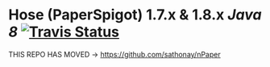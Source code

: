 Hose (PaperSpigot) 1.7.x & 1.8.x *Java 8* [![Travis Status](https://travis-ci.org/PaperSpigot/PaperSpigot.svg?branch=master)](https://travis-ci.org/PaperSpigot/PaperSpigot)
===========

THIS REPO HAS MOVED -> https://github.com/sathonay/nPaper
